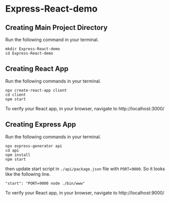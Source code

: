 # Express-React-demo

## Creating Main Project Directory

Run the following command in your terminal.

```shell script
mkdir Express-React-demo
cd Express-React-demo
```

## Creating React App

Run the following commands in your terminal.

```shell script
npx create-react-app client
cd client
npm start
```

To verify your React app, in your browser, navigate to http://localhost:3000/

## Creating Express App

Run the following commands in your terminal.

```shell script
npx express-generator api
cd api
npm install
npm start
```

then update start script in `./api/package.json` file with `PORT=9000`. So it looks like the following line.

`"start": "PORT=9000 node ./bin/www"` 

To verify your React app, in your browser, navigate to http://localhost:9000/
